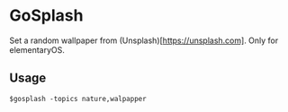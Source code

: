 # GoSplash
Set a random wallpaper from (Unsplash)[https://unsplash.com]. Only for elementaryOS.

## Usage
```
$gosplash -topics nature,walpapper
```
